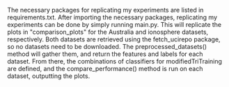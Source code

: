 The necessary packages for replicating my experiments are listed in requirements.txt. After importing the necessary packages, replicating my experiments can be done by simply running main.py. This will replicate the plots in "comparison_plots" for the Australia and ionosphere datasets, respectively. Both datasets are retrieved using the fetch_ucirepo package, so no datasets need to be downloaded. The preprocessed_datasets() method will gather them, and return the features and labels for each dataset. From there, the combinations of classifiers for modifiedTriTraining are defined, and the compare_performance() method is run on each dataset, outputting the plots.
